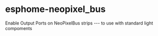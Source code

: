 # esphome-neopixel_bus
Enable Output Ports on NeoPixelBus strips --- to use with standard light compoments
